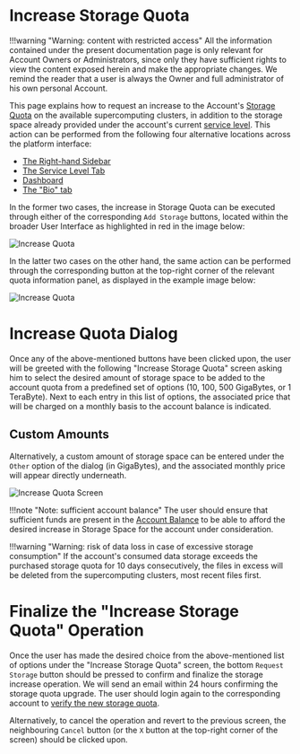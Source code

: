 # Increase Storage Quota

!!!warning "Warning: content with restricted access"
    All the information contained under the present documentation page is only relevant for Account Owners or Administrators, since only they have sufficient rights to view the content exposed herein and make the appropriate changes. We remind the reader that a user is always the Owner and full administrator of his own personal Account.

This page explains how to request an increase to the Account's [Storage Quota](../quota.md) on the available supercomputing clusters, in addition to the storage space already provided under the account's current [service level](/pricing/service-levels.md). This action can be performed from the following four alternative locations across the platform interface:


- [The Right-hand Sidebar](//ui/right-sidebar.md)
- [The Service Level Tab](../ui/service-level.md)
- [Dashboard](/ui/specific/dashboard.md)
- [The "Bio" tab](../ui/bio.md)

In the former two cases, the increase in Storage Quota can be executed through either of the corresponding `Add Storage` buttons, located within the broader User Interface as highlighted in red in the image below:

![Increase Quota](/images/increase-quota.png "Increase Quota")


In the latter two cases on the other hand, the same action can be performed through the corresponding button <i class="zmdi zmdi-plus zmdi-hc-border"></i> at the top-right corner of the relevant quota information panel, as displayed in the example image below:

![Increase Quota](/images/storage-quota-action.png "Increase Quota")

# Increase Quota Dialog

Once any of the above-mentioned buttons have been clicked upon, the user will be greeted with the following "Increase Storage Quota" screen asking him to select the desired amount of storage space to be added to the account quota from a predefined set of options (10, 100, 500 GigaBytes, or 1 TeraByte). Next to each entry in this list of options, the associated price that will be charged on a monthly basis to the account balance is indicated. 

## Custom Amounts

Alternatively, a custom amount of storage space can be entered under the `Other` option of the dialog (in GigaBytes), and the associated monthly price will appear directly underneath. 

![Increase Quota Screen](/images/increase-quota-screen.png "Increase Quota Screen")


!!!note "Note: sufficient account balance"
    The user should ensure that sufficient funds are present in the [Account Balance](increase-balance.md) to be able to afford the desired increase in Storage Space for the account under consideration.

!!!warning "Warning: risk of data loss in case of excessive storage consumption"
    If the account's consumed data storage exceeds the purchased storage quota for 10 days consecutively, the files in excess will be deleted from the supercomputing clusters, most recent files first.


# Finalize the "Increase Storage Quota" Operation

Once the user has made the desired choice from the above-mentioned list of options under the "Increase Storage Quota" screen, the bottom `Request Storage` button should be pressed to confirm and finalize the storage increase operation. We will send an email within 24 hours confirming the storage quota upgrade. The user should login again to the corresponding account to [verify the new storage quota](check-balance-quota.md).

Alternatively, to cancel the operation and revert to the previous screen, the neighbouring `Cancel` button (or the `X` button at the top-right corner of the screen) should be clicked upon. 
